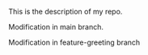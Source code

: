 This is the description of my repo.

Modification in main branch.

Modification in feature-greeting branch
